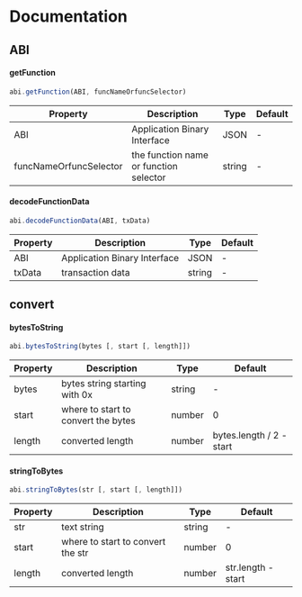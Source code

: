 # Documentation

## ABI

#### getFunction

```javascript
abi.getFunction(ABI, funcNameOrfuncSelector)
```

| Property               | Description                            | Type   | Default |
| ---------------------- | -------------------------------------- | ------ | ------- |
| ABI                    | Application Binary Interface           | JSON   | -       |
| funcNameOrfuncSelector | the function name or function selector | string | -       |

#### decodeFunctionData

```javascript
abi.decodeFunctionData(ABI, txData)
```

| Property | Description                  | Type   | Default |
| -------- | ---------------------------- | ------ | ------- |
| ABI      | Application Binary Interface | JSON   | -       |
| txData   | transaction data             | string | -       |

## convert

#### bytesToString

```javascript
abi.bytesToString(bytes [, start [, length]])
```

| Property | Description                         | Type   | Default                  |
| -------- | ----------------------------------- | ------ | ------------------------ |
| bytes    | bytes string starting with 0x       | string | -                        |
| start    | where to start to convert the bytes | number | 0                        |
| length   | converted length                    | number | bytes.length / 2 - start |

#### stringToBytes

```javascript
abi.stringToBytes(str [, start [, length]])
```

| Property | Description                       | Type   | Default            |
| -------- | --------------------------------- | ------ | ------------------ |
| str      | text string                       | string | -                  |
| start    | where to start to convert the str | number | 0                  |
| length   | converted length                  | number | str.length - start |

